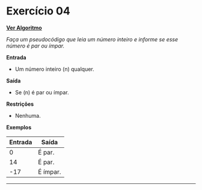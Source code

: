 
# Exercício 04

[**Ver Algoritmo**](Algoritmo04.md)

*Faça um pseudocódigo que leia um número inteiro e informe se esse número é par ou ímpar.*

**Entrada**

- Um número inteiro \(n\) qualquer.

**Saída**

- Se \(n\) é par ou ímpar.

**Restrições**

- Nenhuma.

**Exemplos**

| Entrada | Saída       |
|---------|-------------|
| 0       | É par.      |
| 14      | É par.      |
| -17     | É ímpar.    |

---

